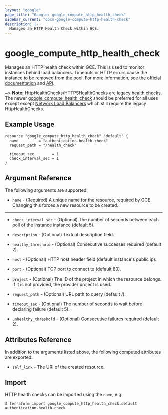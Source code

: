 ```yaml
---
layout: "google"
page_title: "Google: google_compute_http_health_check"
sidebar_current: "docs-google-compute-http-health-check"
description: |-
  Manages an HTTP Health Check within GCE.
---
```


# google\_compute\_http\_health\_check

Manages an HTTP health check within GCE. This is used to monitor instances
behind load balancers. Timeouts or HTTP errors cause the instance to be
removed from the pool. For more information, see [the official
documentation](https://cloud.google.com/compute/docs/load-balancing/health-checks#legacy_health_checks)
and
[API](https://cloud.google.com/compute/docs/reference/latest/httpHealthChecks).

~> **Note:** HttpHealthChecks/HTTPSHealthChecks are legacy health checks. The newer [google_compute_health_check](/docs/providers/google/r/compute_health_check.html) should be preferred for all uses except except [Network Load Balancers](https://cloud.google.com/compute/docs/load-balancing/network/) which still require the legacy HttpHealthChecks.

## Example Usage

```hcl
resource "google_compute_http_health_check" "default" {
  name         = "authentication-health-check"
  request_path = "/health_check"

  timeout_sec        = 1
  check_interval_sec = 1
}
```

## Argument Reference

The following arguments are supported:

* `name` - (Required) A unique name for the resource, required by GCE.
    Changing this forces a new resource to be created.

- - -

* `check_interval_sec` - (Optional) The number of seconds between each poll of
    the instance instance (default 5).

* `description` - (Optional) Textual description field.

* `healthy_threshold` - (Optional) Consecutive successes required (default 2).

* `host` - (Optional) HTTP host header field (default instance's public ip).

* `port` - (Optional) TCP port to connect to (default 80).

* `project` - (Optional) The ID of the project in which the resource belongs. If it
    is not provided, the provider project is used.

* `request_path` - (Optional) URL path to query (default /).

* `timeout_sec` - (Optional) The number of seconds to wait before declaring
    failure (default 5).

* `unhealthy_threshold` - (Optional) Consecutive failures required (default 2).


## Attributes Reference

In addition to the arguments listed above, the following computed attributes are
exported:

* `self_link` - The URI of the created resource.

## Import

HTTP health checks can be imported using the `name`, e.g.

```
$ terraform import google_compute_http_health_check.default authentication-health-check
```
